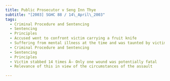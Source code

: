 ```yaml
---
title: Public Prosecutor v Seng Inn Thye
subtitle: "[2003] SGHC 88 / 14\_April\_2003"
tags:
  - Criminal Procedure and Sentencing
  - Sentencing
  - Principles
  - Accused went to confront victim carrying a fruit knife
  - Suffering from mental illness at the time and was taunted by victim
  - Criminal Procedure and Sentencing
  - Sentencing
  - Principles
  - Victim stabbed 14 times Â– Only one wound was potentially fatal
  - Relevance of this in view of the circumstances of the assault

---
```


